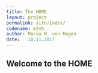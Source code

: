 ```yaml
---
title: The HOME
layout: project
permalink: site/index/
codename: m2vh
author: Marco M. von Hagen
date:   10.11.2017
---
```


## Welcome to the HOME
